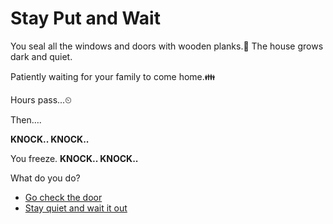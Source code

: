 # Stay Put and Wait

You seal all the windows and doors with wooden planks.🔨
The house grows dark and quiet.

Patiently waiting for your family to come home.👪

Hours pass...⏲

Then….

**KNOCK.. KNOCK..**

You freeze. **KNOCK.. KNOCK..**

What do you do?

* [Go check the door](./scene5B.md)
* [Stay quiet and wait it out](./scene5C.md)
